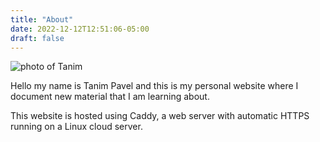 ```yaml
---
title: "About"
date: 2022-12-12T12:51:06-05:00
draft: false
---
```

![photo of Tanim](/avatar.jpg)

Hello my name is Tanim Pavel and this is my personal website where I document new material that I am learning about. 

This website is hosted using Caddy, a web server with automatic HTTPS running on a Linux cloud server.
